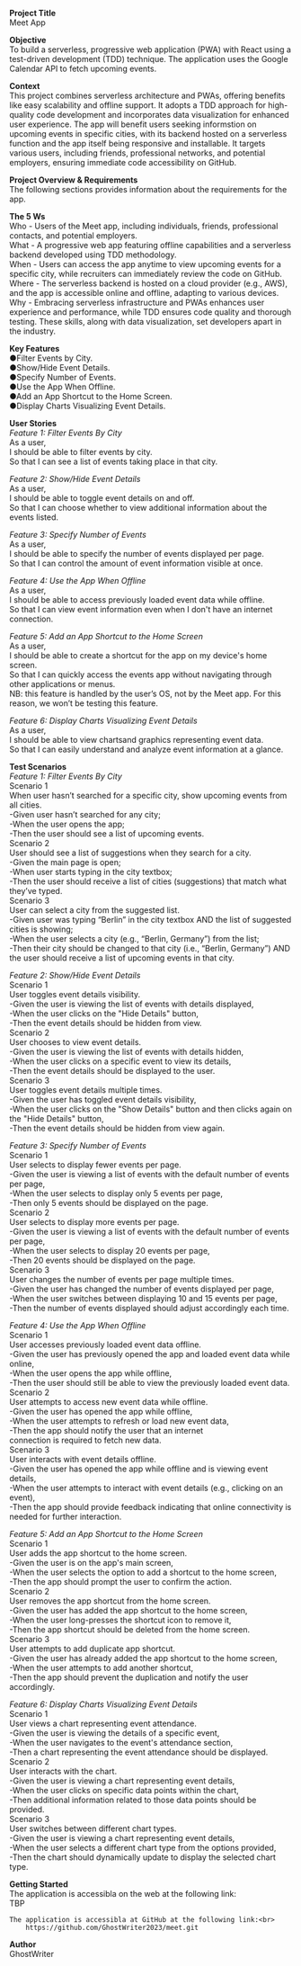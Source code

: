 **Project Title**<br>
    Meet App

**Objective**<br>
    To build a serverless, progressive web application (PWA) with React using a test-driven development (TDD) technique. The application uses the Google Calendar API to fetch upcoming events.

**Context**<br>
    This project combines serverless architecture and PWAs, offering benefits like easy scalability and offline support. It adopts a TDD approach for high-quality code development and incorporates data visualization for enhanced user experience. The app will benefit users seeking informstion on upcoming events in specific cities, with its backend hosted on a serverless function and the app itself being responsive and installable. It targets various users, including friends, professional networks, and potential employers, ensuring immediate code accessibility on GitHub.

**Project Overview & Requirements**<br>
    The following sections provides information about the requirements for the app.

**The 5 Ws**<br>
    Who - Users of the Meet app, including individuals, friends, professional contacts, and potential employers.<br>
    What - A progressive web app featuring offline capabilities and a serverless backend developed using TDD methodology.<br>
    When - Users can access the app anytime to view upcoming events for a specific city, while recruiters can immediately review the code on GitHub.<br>
    Where - The serverless backend is hosted on a cloud provider (e.g., AWS), and the app is accessible online and offline, adapting to various devices.<br>
    Why - Embracing serverless infrastructure and PWAs enhances user experience and performance, while TDD ensures code quality and thorough testing. These skills, along with data visualization, set developers apart in the industry.<br>

**Key Features**<br>
    ●Filter Events by City.<br>
    ●Show/Hide Event Details.<br>
    ●Specify Number of Events.<br>
    ●Use the App When Offline.<br>
    ●Add an App Shortcut to the Home Screen.<br>
    ●Display Charts Visualizing Event Details.<br>

**User Stories**<br>
_Feature 1: Filter Events By City_<br>
    As a user,<br>
    I should be able to filter events by city.<br>
    So that I can see a list of events taking place in that city.<br>

_Feature 2: Show/Hide Event Details_<br>
    As a user,<br>
    I should be able to toggle event details on and off.<br>
    So that I can choose whether to view additional information about the events listed.<br>

_Feature 3: Specify Number of Events_<br>
    As a user,<br>
    I should be able to specify the number of events displayed per page.<br>
    So that I can control the amount of event information visible at once.<br>

_Feature 4: Use the App When Offline_<br>
    As a user,<br>
    I should be able to access previously loaded event data while offline.<br>
    So that I can view event information even when I don't have an internet connection.<br>

_Feature 5: Add an App Shortcut to the Home Screen_<br>
    As a user,<br>
    I should be able to create a shortcut for the app on my device's home screen.<br>
    So that I can quickly access the events app without navigating through other applications or menus.<br>
        NB: this feature is handled by the user’s OS, not by the Meet app. For this reason, we won’t be testing this feature.

_Feature 6: Display Charts Visualizing Event Details_<br>
    As a user,<br>
    I should be able to view chartsand graphics representing event data.<br>
    So that I can easily understand and analyze event information at a glance.<br>

**Test Scenarios**<br>
_Feature 1: Filter Events By City_<br>
    Scenario 1<br>
    When user hasn’t searched for a specific city, show upcoming events from all cities.<br>
        -Given user hasn’t searched for any city;<br>
        -When the user opens the app;<br>
        -Then the user should see a list of upcoming events.<br>
    Scenario 2<br>
    User should see a list of suggestions when they search for a city.<br>
        -Given the main page is open;<br>
        -When user starts typing in the city textbox;<br>
        -Then the user should receive a list of cities (suggestions) that match what they’ve typed.<br>
    Scenario 3<br>
    User can select a city from the suggested list.<br>
        -Given user was typing “Berlin” in the city textbox AND the list of suggested cities is showing;<br>
        -When the user selects a city (e.g., “Berlin, Germany”) from the list;<br>
        -Then their city should be changed to that city (i.e., “Berlin, Germany”) AND the user should receive a list of upcoming events in that city.<br>

_Feature 2: Show/Hide Event Details_<br>
    Scenario 1<br>
    User toggles event details visibility.<br>
        -Given the user is viewing the list of events with details displayed,<br>
        -When the user clicks on the "Hide Details" button,<br>
        -Then the event details should be hidden from view.<br>
    Scenario 2<br>
    User chooses to view event details.<br>
        -Given the user is viewing the list of events with details hidden,<br>
        -When the user clicks on a specific event to view its details,<br>
        -Then the event details should be displayed to the user.<br>
    Scenario 3<br>
    User toggles event details multiple times.<br>
        -Given the user has toggled event details visibility,<br>
        -When the user clicks on the "Show Details" button and then clicks again on the "Hide Details" button,<br>
        -Then the event details should be hidden from view again.<br>

_Feature 3: Specify Number of Events_<br>
    Scenario 1<br>
    User selects to display fewer events per page.<br>
        -Given the user is viewing a list of events with the default number of events per page,<br>
        -When the user selects to display only 5 events per page,<br>
        -Then only 5 events should be displayed on the page.<br>
    Scenario 2<br>
    User selects to display more events per page.<br>
        -Given the user is viewing a list of events with the default number of events per page,<br>
        -When the user selects to display 20 events per page,<br>
        -Then 20 events should be displayed on the page.<br>
    Scenario 3<br>
    User changes the number of events per page multiple times.<br>
        -Given the user has changed the number of events displayed per page,<br>
        -When the user switches between displaying 10 and 15 events per page,<br>
        -Then the number of events displayed should adjust accordingly each time.<br>

_Feature 4: Use the App When Offline_<br>
    Scenario 1<br>
    User accesses previously loaded event data offline.<br>
        -Given the user has previously opened the app and loaded event data while online,<br>
        -When the user opens the app while offline,<br>
        -Then the user should still be able to view the previously loaded event data.<br>
    Scenario 2<br>
    User attempts to access new event data while offline.<br>
        -Given the user has opened the app while offline,<br>
        -When the user attempts to refresh or load new event data,<br>
        -Then the app should notify the user that an internet <br>connection is required to fetch new data.<br>
    Scenario 3<br>
    User interacts with event details offline.<br>
        -Given the user has opened the app while offline and is viewing event details,<br>
        -When the user attempts to interact with event details (e.g., clicking on an event),<br>
        -Then the app should provide feedback indicating that online connectivity is needed for further interaction.<br>

_Feature 5: Add an App Shortcut to the Home Screen_<br>
    Scenario 1<br>
    User adds the app shortcut to the home screen.<br>
        -Given the user is on the app's main screen,<br>
        -When the user selects the option to add a shortcut to the home screen,<br>
        -Then the app should prompt the user to confirm the action.<br>
    Scenario 2<br>
    User removes the app shortcut from the home screen.<br>
        -Given the user has added the app shortcut to the home screen,<br>
        -When the user long-presses the shortcut icon to remove it,<br>
        -Then the app shortcut should be deleted from the home screen.<br>
    Scenario 3<br>
    User attempts to add duplicate app shortcut.<br>
        -Given the user has already added the app shortcut to the home screen,<br>
        -When the user attempts to add another shortcut,<br>
        -Then the app should prevent the duplication and notify the user accordingly.<br>

_Feature 6: Display Charts Visualizing Event Details_<br>
    Scenario 1<br>
    User views a chart representing event attendance.<br>
        -Given the user is viewing the details of a specific event,<br>
        -When the user navigates to the event's attendance section,<br>
        -Then a chart representing the event attendance should be displayed.<br>
    Scenario 2<br>
    User interacts with the chart.<br>
        -Given the user is viewing a chart representing event details,<br>
        -When the user clicks on specific data points within the chart,<br>
        -Then additional information related to those data points should be provided.<br>
    Scenario 3<br>
    User switches between different chart types.<br>
        -Given the user is viewing a chart representing event details,<br>
        -When the user selects a different chart type from the options provided,<br>
        -Then the chart should dynamically update to display the selected chart type.<br>

**Getting Started**<br>
    The application is accessibla on the web at the following link:<br>
        TBP
   
    The application is accessibla at GitHub at the following link:<br>
        https://github.com/GhostWriter2023/meet.git

**Author**<br>
    GhostWriter